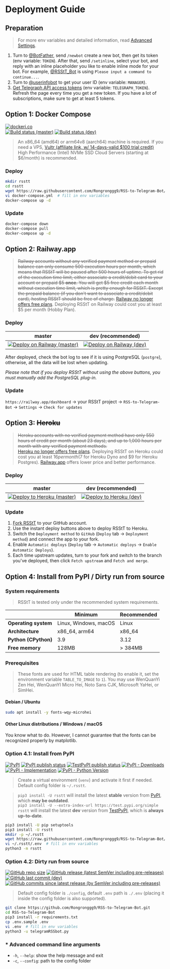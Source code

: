 # Deployment Guide

## Preparation

> For more env variables and detailed information, read [Advanced Settings](advanced-settings.md).

1. Turn to [@BotFather](https://t.me/BotFather), send `/newbot` create a new bot, then get its token (env variable: `TOKEN`). After that, send `/setinline`, select your bot, and reply with an inline placeholder you like to enable inline mode for your bot. For example, [@RSStT_Bot](https://t.me/RSStT_Bot) is using `Please input a command to continue...`.
2. Turn to [@userinfobot](https://t.me/userinfobot) to get your user ID (env variable: `MANAGER`).
3. [Get Telegraph API access tokens](https://api.telegra.ph/createAccount?short_name=RSStT&author_name=Generated%20by%20RSStT&author_url=https%3A%2F%2Fgithub.com%2FRongronggg9%2FRSS-to-Telegram-Bot) (env variable: `TELEGRAPH_TOKEN`). Refresh the page every time you get a new token. If you have a lot of subscriptions, make sure to get at least 5 tokens.

## Option 1: Docker Compose

[![dockeri.co](https://dockerico.blankenship.io/image/rongronggg9/rss-to-telegram)](https://hub.docker.com/r/rongronggg9/rss-to-telegram)\
[![Build status (master)](https://img.shields.io/github/actions/workflow/status/Rongronggg9/RSS-to-Telegram-Bot/publish-docker-image.yml?branch=master&label=build&logo=docker)](https://github.com/Rongronggg9/RSS-to-Telegram-Bot/actions/workflows/publish-docker-image.yml?query=branch%3Amaster)
[![Build status (dev)](https://img.shields.io/github/actions/workflow/status/Rongronggg9/RSS-to-Telegram-Bot/publish-docker-image.yml?branch=dev&label=build%20%28dev%29&logo=docker)](https://github.com/Rongronggg9/RSS-to-Telegram-Bot/actions/workflows/publish-docker-image.yml?query=branch%3Adev)

> An x86_64 (amd64) or arm64v8 (aarch64) machine is required. If you need a VPS, [Vultr (affiliate link, w/ 14-days-valid $100 trial credit)](https://www.vultr.com/?ref=8947246-8H) High Performance (Intel) NVMe SSD Cloud Servers (starting at $6/month) is recommended.

### Deploy

```sh
mkdir rsstt
cd rsstt
wget https://raw.githubusercontent.com/Rongronggg9/RSS-to-Telegram-Bot/dev/docker-compose.yml.sample -O docker-compose.yml
vi docker-compose.yml  # fill in env variables
docker-compose up -d
```

### Update

```sh
docker-compose down
docker-compose pull
docker-compose up -d
```

## Option 2: Railway.app

> ~~Railway accounts without any verified payment method or prepaid balance can only consume 500 execution hours per month, which means that RSStT will be paused after 500 hours of uptime. To get rid of the execution time limit, either associate a credit/debit card to your account or prepaid $5 **once**. You will get $5 free credit each month without execution time limit, which is pretty enough for RSStT. Except the prepaid balance (if you don't want to associate a credit/debit card), hosting RSStT should be free of charge.~~
> [Railway no longer offers free plans](https://blog.railway.app/p/pricing-and-plans-migration-guide-2023). Deploying RSStT on Railway could cost you at least $5 per month (Hobby Plan).

### Deploy

|                             master                              |                     dev (recommended)                     |
|:---------------------------------------------------------------:|:---------------------------------------------------------:|
| [![Deploy on Railway (master)][railway_button]][railway_master] | [![Deploy on Railway (dev)][railway_button]][railway_dev] |

[railway_button]: https://railway.app/button.svg

[railway_master]: https://railway.app/new/template/UojxgA?referralCode=PEOFMi

[railway_dev]: https://railway.app/new/template/1_Wcri?referralCode=PEOFMi

After deployed, check the bot log to see if it is using PostgreSQL (`postgre`), otherwise, all the data will be lost when updating.

_Please note that if you deploy RSStT without using the above buttons, you must manually add the PostgreSQL plug-in._

### Update

`https://railway.app/dashboard` -> your RSStT project -> `RSS-to-Telegram-Bot` -> `Settings` -> `Check for updates`

## Option 3: ~~Heroku~~

> ~~Heroku accounts with no verified payment method have only 550 hours of credit per month (about 23 days), and up to 1,000 hours per month with any verified payment methods.~~  
> [Heroku no longer offers free plans](https://blog.heroku.com/next-chapter). Deploying RSStT on Heroku could cost you at least $16 per month ($7 for Heroku Dyno and $9 for Heroku Postgres). [Railway.app](#option-2-railwayapp) offers lower price and better performance.

### Deploy

|                            master                            |                   dev (recommended)                    |
|:------------------------------------------------------------:|:------------------------------------------------------:|
| [![Deploy to Heroku (master)][heroku_button]][heroku_master] | [![Deploy to Heroku (dev)][heroku_button]][heroku_dev] |

[heroku_button]: https://www.herokucdn.com/deploy/button.svg

[heroku_master]: https://heroku.com/deploy?template=https%3A%2F%2Fgithub.com%2FRongronggg9%2FRSS-to-Telegram-Bot%2Ftree%2Fmaster

[heroku_dev]: https://heroku.com/deploy?template=https%3A%2F%2Fgithub.com%2FRongronggg9%2FRSS-to-Telegram-Bot%2Ftree%2Fdev

### Update

1. [Fork RSStT](https://github.com/Rongronggg9/RSS-to-Telegram-Bot/fork) to your GitHub account.
2. Use the instant deploy buttons above to deploy RSStT to Heroku.
3. Switch the `Deployment method` to `GitHub` (`Deploy` tab -> `Deployment method`) and connect the app to your fork.
4. Enable `Automatic deploys` (`Deploy` tab -> `Automatic deploys` -> `Enable Automatic Deploys`).
5. Each time upstream updates, turn to your fork and switch to the branch you've deployed, then click `Fetch upstream` and `Fetch and merge`.

## Option 4: Install from PyPI / Dirty run from source

### System requirements

> RSStT is tested only under the recommended system requirements.

|                      | **Minimum**           | **Recommended** |
|----------------------|-----------------------|-----------------|
| **Operating system** | Linux, Windows, macOS | Linux           |
| **Architecture**     | x86_64, arm64         | x86_64          |
| **Python (CPython)** | 3.9                   | 3.12            |
| **Free memory**      | 128MB                 | \> 384MB        |

### Prerequisites

> These fonts are used for HTML table rendering (to enable it, set the environment variable `TABLE_TO_IMAGE` to `1`). You may use WenQuanYi Zen Hei, WenQuanYI Micro Hei, Noto Sans CJK, Microsoft YaHei, or SimHei.

#### Debian / Ubuntu

```sh
sudo apt install -y fonts-wqy-microhei
```

#### Other Linux distributions / Windows / macOS

You know what to do. However, I cannot guarantee that the fonts can be recognized properly by matplotlib.

### Option 4.1: Install from PyPI

[![PyPI](https://img.shields.io/pypi/v/rsstt?logo=pypi&logoColor=white)](https://pypi.org/project/rsstt/)
[![PyPI publish status](https://img.shields.io/github/actions/workflow/status/Rongronggg9/RSS-to-Telegram-Bot/publish-to-pypi.yml?label=publish&logo=pypi&logoColor=white)](https://github.com/Rongronggg9/RSS-to-Telegram-Bot/actions/workflows/publish-to-pypi.yml)
[![TestPyPI publish status](https://img.shields.io/github/actions/workflow/status/Rongronggg9/RSS-to-Telegram-Bot/publish-to-test-pypi.yml?label=publish%20(TestPyPI)&logo=pypi&logoColor=white)](https://github.com/Rongronggg9/RSS-to-Telegram-Bot/actions/workflows/publish-to-test-pypi.yml)
[![PyPI - Downloads](https://img.shields.io/pypi/dm/rsstt?logo=pypi&logoColor=white)](https://pypi.org/project/rsstt/)
[![PyPI - Implementation](https://img.shields.io/pypi/implementation/rsstt?logo=python)](https://www.python.org)
[![PyPI - Python Version](https://img.shields.io/pypi/pyversions/rsstt?logo=python)](https://www.python.org)

> Create a virtual environment (`venv`) and activate it first if needed.  
> Default config folder is `~/.rsstt`.

> `pip3 install -U rsstt` will install the latest **stable** version from [PyPI](https://pypi.org/project/rsstt), which **may be outdated**.  
> `pip3 install -U --extra-index-url https://test.pypi.org/simple rsstt` will install the latest **dev** version from [TestPyPI](https://test.pypi.org/project/rsstt), which is **always up-to-date**.

```sh
pip3 install -U pip setuptools
pip3 install -U rsstt
mkdir -p ~/.rsstt
wget https://raw.githubusercontent.com/Rongronggg9/RSS-to-Telegram-Bot/dev/.env.sample -O ~/.rsstt/.env
vi ~/.rsstt/.env  # fill in env variables
python3 -m rsstt
```

### Option 4.2: Dirty run from source

[![GitHub repo size](https://img.shields.io/github/repo-size/Rongronggg9/RSS-to-Telegram-Bot?logo=github)](https://github.com/Rongronggg9/RSS-to-Telegram-Bot/archive/refs/heads/dev.zip)
[![GitHub release (latest SemVer including pre-releases)](https://img.shields.io/github/v/release/Rongronggg9/RSS-to-Telegram-Bot?include_prereleases&sort=semver&logo=github)](https://github.com/Rongronggg9/RSS-to-Telegram-Bot/releases)
[![GitHub last commit (dev)](https://img.shields.io/github/last-commit/Rongronggg9/RSS-to-Telegram-Bot/dev?logo=github)](https://github.com/Rongronggg9/RSS-to-Telegram-Bot/commits/dev)
[![GitHub commits since latest release (by SemVer including pre-releases)](https://img.shields.io/github/commits-since/Rongronggg9/RSS-to-Telegram-Bot/latest?include_prereleases&sort=semver&logo=github)](https://github.com/Rongronggg9/RSS-to-Telegram-Bot/commits/dev)

> Default config folder is `./config`, default `.env` path is `./.env` (placing it inside the config folder is also supported).

```sh
git clone https://github.com/Rongronggg9/RSS-to-Telegram-Bot.git
cd RSS-to-Telegram-Bot
pip3 install -r requirements.txt
cp .env.sample .env
vi .env  # fill in env variables
python3 -u telegramRSSbot.py
```

### \* Advanced command line arguments

- `-h`, `--help`: show the help message and exit
- `-c`, `--config`: path to the config folder
